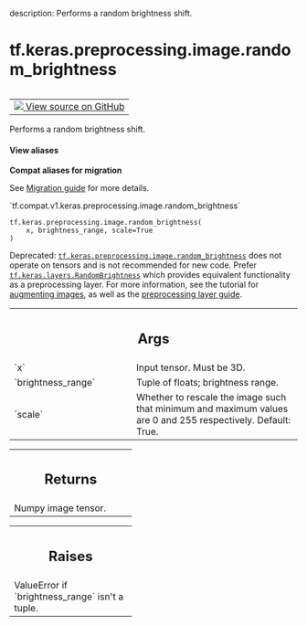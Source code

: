 description: Performs a random brightness shift.

<div itemscope itemtype="http://developers.google.com/ReferenceObject">
<meta itemprop="name" content="tf.keras.preprocessing.image.random_brightness" />
<meta itemprop="path" content="Stable" />
</div>

# tf.keras.preprocessing.image.random_brightness

<!-- Insert buttons and diff -->

<table class="tfo-notebook-buttons tfo-api nocontent" align="left">
<td>
  <a target="_blank" href="https://github.com/keras-team/keras/tree/v2.9.0/keras/preprocessing/image.py#L2169-L2200">
    <img src="https://www.tensorflow.org/images/GitHub-Mark-32px.png" />
    View source on GitHub
  </a>
</td>
</table>



Performs a random brightness shift.

<section class="expandable">
  <h4 class="showalways">View aliases</h4>
  <p>
<b>Compat aliases for migration</b>
<p>See
<a href="https://www.tensorflow.org/guide/migrate">Migration guide</a> for
more details.</p>
<p>`tf.compat.v1.keras.preprocessing.image.random_brightness`</p>
</p>
</section>

<pre class="devsite-click-to-copy prettyprint lang-py tfo-signature-link">
<code>tf.keras.preprocessing.image.random_brightness(
    x, brightness_range, scale=True
)
</code></pre>



<!-- Placeholder for "Used in" -->

Deprecated: <a href="../../../../tf/keras/preprocessing/image/random_brightness.md"><code>tf.keras.preprocessing.image.random_brightness</code></a> does not operate
on tensors and is not recommended for new code. Prefer
<a href="../../../../tf/keras/layers/RandomBrightness.md"><code>tf.keras.layers.RandomBrightness</code></a> which provides equivalent functionality as
a preprocessing layer. For more information, see the tutorial for
[augmenting images](
https://www.tensorflow.org/tutorials/images/data_augmentation), as well as
the [preprocessing layer guide](
https://www.tensorflow.org/guide/keras/preprocessing_layers).

<!-- Tabular view -->
 <table class="responsive fixed orange">
<colgroup><col width="214px"><col></colgroup>
<tr><th colspan="2"><h2 class="add-link">Args</h2></th></tr>

<tr>
<td>
`x`
</td>
<td>
Input tensor. Must be 3D.
</td>
</tr><tr>
<td>
`brightness_range`
</td>
<td>
Tuple of floats; brightness range.
</td>
</tr><tr>
<td>
`scale`
</td>
<td>
Whether to rescale the image such that minimum and maximum values
are 0 and 255 respectively. Default: True.
</td>
</tr>
</table>



<!-- Tabular view -->
 <table class="responsive fixed orange">
<colgroup><col width="214px"><col></colgroup>
<tr><th colspan="2"><h2 class="add-link">Returns</h2></th></tr>
<tr class="alt">
<td colspan="2">
Numpy image tensor.
</td>
</tr>

</table>



<!-- Tabular view -->
 <table class="responsive fixed orange">
<colgroup><col width="214px"><col></colgroup>
<tr><th colspan="2"><h2 class="add-link">Raises</h2></th></tr>
<tr class="alt">
<td colspan="2">
ValueError if `brightness_range` isn't a tuple.
</td>
</tr>

</table>

